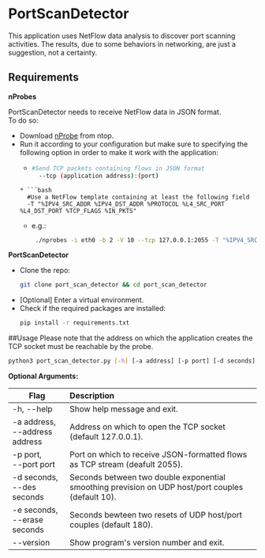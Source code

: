 # PortScanDetector

This application uses NetFlow data analysis to discover port scanning activities.
The results, due to some behaviors in networking, are just a suggestion, not a certainty.

## Requirements

**nProbes**

PortScanDetector needs to receive NetFlow data in JSON format.<br/>
To do so:
* Download [nProbe](https://packages.ntop.org) from ntop.
* Run it according to your configuration but make sure to specifying the following option in order to make it work with the application:
	* ```bash
      #Send TCP packets containing flows in JSON format
	    --tcp (application address):(port)
   	```
	* ```bash
  	  #Use a NetFlow template containing at least the following field
      -T "%IPV4_SRC_ADDR %IPV4_DST_ADDR %PROTOCOL %L4_SRC_PORT %L4_DST_PORT %TCP_FLAGS %IN_PKTS"
   	```
  * e.g.: 
  	```bash
     ./nprobes -i eth0 -b 2 -V 10 --tcp 127.0.0.1:2055 -T "%IPV4_SRC_ADDR %IPV4_DST_ADDR %PROTOCOL %L4_SRC_PORT %L4_DST_PORT %TCP_FLAGS %IN_PKTS"
   	```
	
**PortScanDetector**

* Clone the repo:
	```bash
	git clone port_scan_detector && cd port_scan_detector
	```
 * [Optional] Enter a virtual environment.
* Check if the required packages are installed:
	```bash
	pip install -r requirements.txt
	```
 
##Usage
Please note that the address on which the application creates the TCP socket must be reachable by the probe.
```bash
python3 port_scan_detector.py [-h] [-a address] [-p port] [-d seconds] [-e seconds] [--version] 
```

**Optional Arguments:**

| Flag | Description |
| --- | :--- |
| -h, --help | Show help message and exit. |
| -a address,<br/> --address address | Address on which to open the TCP socket (default 127.0.0.1). |
| -p port,<br/> --port port | Port on which to receive JSON-formatted flows as TCP stream (deafult 2055). |
| -d seconds,<br/> --des seconds | Seconds between two double exponential smoothing prevision on UDP host/port couples (default 10). |
| -e seconds,<br/> --erase seconds | Seconds bewteen two resets of UDP host/port couples (default 180). |
| --version | Show program's version number and exit.|
